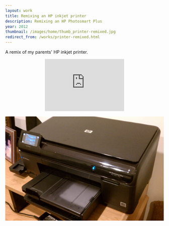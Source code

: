 ```yaml
---
layout: work
title: Remixing an HP inkjet printer
description: Remixing an HP Photosmart Plus
year: 2012
thumbnail: /images/home/thumb_printer-remixed.jpg
redirect_from: /works/printer-remixed.html
---
```


A remix of my parents' HP inkjet printer.

<center>
<p>
<iframe width="50%" height="166" scrolling="no" frameborder="no" src="https://w.soundcloud.com/player/?url=http%3A%2F%2Fapi.soundcloud.com%2Ftracks%2F12150276&amp;auto_play=false&amp;show_artwork=true&amp;color=23521d"></iframe>
</p>
<p>
<img src="/images/misc/printer.jpg" />
</p>
</center>

